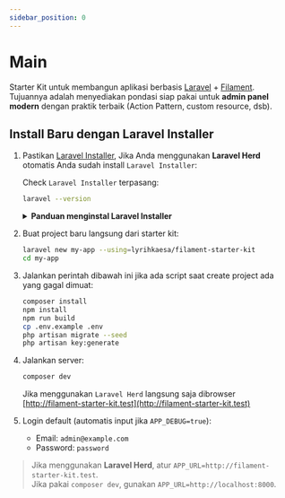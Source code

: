 ```yaml
---
sidebar_position: 0
---
```


# Main

Starter Kit untuk membangun aplikasi berbasis [Laravel](https://laravel.com/) + [Filament](https://filamentphp.com/).  
Tujuannya adalah menyediakan pondasi siap pakai untuk **admin panel modern** dengan praktik terbaik (Action Pattern, custom resource, dsb).

## Install Baru dengan Laravel Installer

1.  Pastikan [Laravel Installer](https://laravel.com/docs/12.x/installation#installing-php), Jika Anda menggunakan **Laravel Herd** otomatis Anda sudah install `Laravel Installer`:

    Check `Laravel Installer` terpasang:

    ```bash
    laravel --version
    ```

    <details>
      <summary><strong>Panduan menginstal Laravel Installer</strong></summary>
      Jika Anda sudah menginstal `PHP` dan `Composer`, Anda dapat menginstal `Laravel Installer` melalui Composer:

    ```bash
    composer global require laravel/installer
    ```

    </details>

2.  Buat project baru langsung dari starter kit:

    ```bash
    laravel new my-app --using=lyrihkaesa/filament-starter-kit
    cd my-app
    ```

3.  Jalankan perintah dibawah ini jika ada script saat create project ada yang gagal dimuat:

    ```bash
    composer install
    npm install
    npm run build
    cp .env.example .env
    php artisan migrate --seed
    php artisan key:generate
    ```

4.  Jalankan server:

    ```bash
    composer dev
    ```

    Jika menggunakan `Laravel Herd` langsung saja dibrowser [http://filament-starter-kit.test](http://filament-starter-kit.test)

5.  Login default (automatis input jika `APP_DEBUG=true`):
    -   Email: `admin@example.com`
    -   Password: `password`

> Jika menggunakan **Laravel Herd**, atur `APP_URL=http://filament-starter-kit.test`.  
> Jika pakai `composer dev`, gunakan `APP_URL=http://localhost:8000`.
